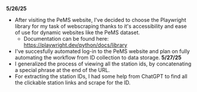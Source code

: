 **5/26/25**  
- After visiting the PeMS website, I've decided to choose the Playwright library for my task of webscraping thanks to it's accessibility and ease of use for dynamic websites like the PeMS dataset.
  - Documentation can be found here: https://playwright.dev/python/docs/library
- I've succesfully automated log-in to the PeMS website and plan on fully automating the workflow from ID collection to data storage.
**5/27/25**  
- I generalized the process of viewing all the station ids, by concatenating a special phrase at the end of the URL.
- For extracting the station IDs, I had some help from ChatGPT to find all the clickable station links and scrape for the ID.

